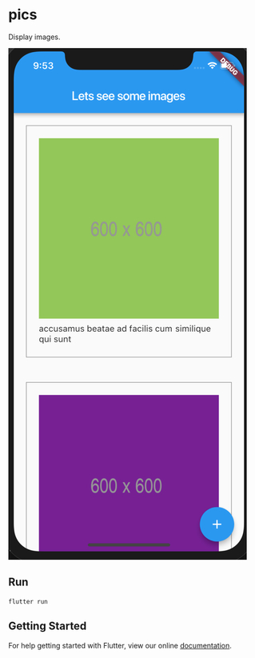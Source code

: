 # pics

Display images.

![alt text](docs/flutter-pics.png 'Flutter Pics')

## Run

```
flutter run
```

## Getting Started

For help getting started with Flutter, view our online
[documentation](https://flutter.io/).
